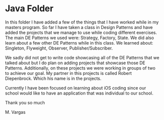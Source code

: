 # Java Folder

In this folder I have added a few of the things that I have worked while in my masters program. So far I have taken a class in Design Patterns and have added the projects that we manage to use while coding different exercises. The main DE Patterns we used were: Strategy, Factory, State. We did also learn about a few other DE Patterns while in this class. We learned about: Singleton, Flyweight, Observer, Publisher/Subscriber. 

We sadly did not get to write code showcasing all of the DE Patterns that we talked about but I do plan on adding projects that showcase those DE Patterns. Additionally, on these projects we were working in groups of two to achieve our goal. My partner in this projects is called Robert Diepenbrock. Which his name is in the projects. 

Currently I have been focused on learning about iOS coding since our school would like to have an application that was individual to our school. 

Thank you so much

M. Vargas
